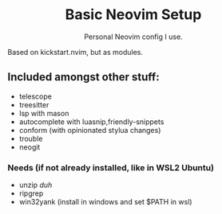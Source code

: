 <h1 align=center>Basic Neovim Setup</h1> 
<p align=center>Personal Neovim config I use.</p>

Based on kickstart.nvim, but as modules.

## Included amongst other stuff:

* telescope
* treesitter
* lsp with mason
* autocomplete with luasnip,friendly-snippets
* conform (with opinionated stylua changes)
* trouble
* neogit

### Needs (if not already installed, like in WSL2 Ubuntu)

* unzip *duh* 
* ripgrep
* win32yank (install in windows and set $PATH in wsl)
